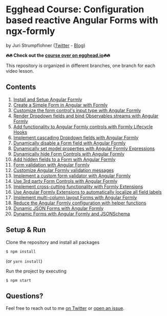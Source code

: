# Egghead Course: Configuration based reactive Angular Forms with ngx-formly

by Juri Strumpflohner ([Twitter](https://twitter.com/juristr) - [Blog](https://juristr.com/blog))

**🔥🔥 Check out the [course over on egghead.io](https://egghead.io/playlists/configuration-based-reactive-angular-forms-with-ngx-formly-465f)🔥🔥**

This repository is organized in different branches, one branch for each video lesson.

## Contents

1. [Install and Setup Angular Formly](https://github.com/juristr/egghead-ngx-formly-course/tree/01-installation)
1. [Create a Simple Form in Angular with Formly](https://github.com/juristr/egghead-ngx-formly-course/tree/02-simple-form)
1. [Customize the form control's input type with Angular Formly](https://github.com/juristr/egghead-ngx-formly-course/tree/03-customize-input-type)
1. [Render Dropdown fields and bind Observables streams with Angular Formly](https://github.com/juristr/egghead-ngx-formly-course/tree/04-select-boxes)
1. [Add functionality to Angular Formly controls with Formly Lifecycle Hooks](https://github.com/juristr/egghead-ngx-formly-course/tree/05-lifecycle-hooks)
1. [Implement cascading Dropdown fields with Angular Formly](https://github.com/juristr/egghead-ngx-formly-course/tree/06-dynamically-load-dropdown)
1. [Dynamically disable a Form field with Angular Formly](https://github.com/juristr/egghead-ngx-formly-course/tree/07-dynamically-disable-field)
1. [Dynamically set model properties with Angular Formly Expressions](https://github.com/juristr/egghead-ngx-formly-course/tree/08-reset-model-values-with-expr-props)
1. [Dynamically hide Form Controls with Angular Formly](https://github.com/juristr/egghead-ngx-formly-course/tree/09-dynamically-hide-field)
1. [Add hidden fields to a Form with Angular Formly](https://github.com/juristr/egghead-ngx-formly-course/tree/10-hidden-fields-with-formly)
1. [Form validation with Angular Formly](https://github.com/juristr/egghead-ngx-formly-course/tree/11-simple-form-validation)
1. [Customize Angular Formly validation messages](https://github.com/juristr/egghead-ngx-formly-course/tree/12-customize-validation-messages)
1. [Implement a custom form validator with Angular Formly](https://github.com/juristr/egghead-ngx-formly-course/tree/13-implement-custom-validator)
1. [Use 3rd party Form Controls with Angular Formly](https://github.com/juristr/egghead-ngx-formly-course/tree/14-embed-3rd-party-components)
1. [Implement cross-cutting functionality with Formly Extensions](https://github.com/juristr/egghead-ngx-formly-course/tree/15-extensions-basics)
1. [Use Angular Formly Extensions to automatically localize all field labels](https://github.com/juristr/egghead-ngx-formly-course/tree/16-extensions-ngx-translate)
1. [Implement multi-column layout Forms with Angular Formly](https://github.com/juristr/egghead-ngx-formly-course/tree/17-advanced-layout)
1. [Reduce the Angular Formly configuration with helper functions](https://github.com/juristr/egghead-ngx-formly-course/tree/18-reduce-config-overhead)
1. [Dynamic JSON Forms with Angular Formly](https://github.com/juristr/egghead-ngx-formly-course/tree/19-dynamic-formly-json)
1. [Dynamic Forms with Angular Formly and JSONSchema](https://github.com/juristr/egghead-ngx-formly-course/tree/20-dynamic-json-schema)

## Setup & Run

Clone the repository and install all packages

```
$ npm install
```

(or `yarn install`)

Run the project by executing

```
$ npm start
```

## Questions?

Feel free to reach out to me [on Twitter](https://twitter.com/juristr) or [open an issue](https://github.com/juristr/egghead-ngx-formly-course/issues).
